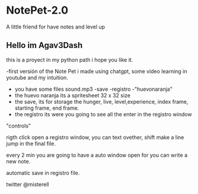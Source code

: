 # NotePet-2.0
A little friend for have notes and level up

Hello im Agav3Dash
------------------
this is a proyect in my python path i hope you like it.

-first versión of the Note Pet i made using chatgpt, some video learning in youtube and my intuition.
 
- you have some files sound.mp3 
-save
-registro
-"huevonaranja"
- the huevo naranja its a spritesheet 32 x 32 size 
- the save, its for storage the hunger, live, level,experience, index frame, starting frame, end frame.
- the registro its were you going to see all the enter in the registro window

"controls"

rigth click open a registro window, you can text ovether, 
shift make a line jump in the final file.

every 2 min you are going to have a auto window open for you can write a new note.

automatic save in registro file.

twitter
@misterell
